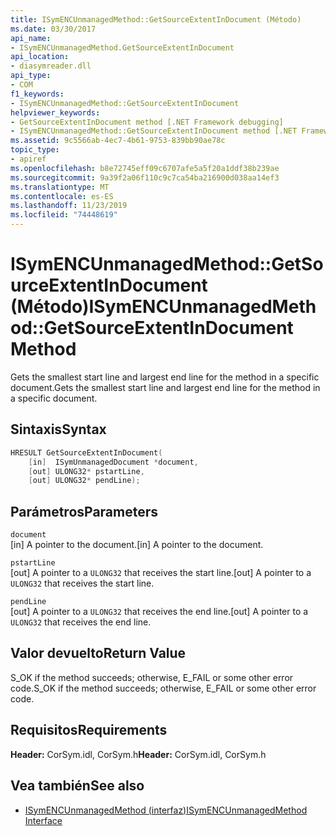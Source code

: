 ```yaml
---
title: ISymENCUnmanagedMethod::GetSourceExtentInDocument (Método)
ms.date: 03/30/2017
api_name:
- ISymENCUnmanagedMethod.GetSourceExtentInDocument
api_location:
- diasymreader.dll
api_type:
- COM
f1_keywords:
- ISymENCUnmanagedMethod::GetSourceExtentInDocument
helpviewer_keywords:
- GetSourceExtentInDocument method [.NET Framework debugging]
- ISymENCUnmanagedMethod::GetSourceExtentInDocument method [.NET Framework debugging]
ms.assetid: 9c5566ab-4ec7-4b61-9753-839bb90ae78c
topic_type:
- apiref
ms.openlocfilehash: b8e72745eff09c6707afe5a5f20a1ddf38b239ae
ms.sourcegitcommit: 9a39f2a06f110c9c7ca54ba216900d038aa14ef3
ms.translationtype: MT
ms.contentlocale: es-ES
ms.lasthandoff: 11/23/2019
ms.locfileid: "74448619"
---
```

# <a name="isymencunmanagedmethodgetsourceextentindocument-method"></a><span data-ttu-id="1f96d-102">ISymENCUnmanagedMethod::GetSourceExtentInDocument (Método)</span><span class="sxs-lookup"><span data-stu-id="1f96d-102">ISymENCUnmanagedMethod::GetSourceExtentInDocument Method</span></span>
<span data-ttu-id="1f96d-103">Gets the smallest start line and largest end line for the method in a specific document.</span><span class="sxs-lookup"><span data-stu-id="1f96d-103">Gets the smallest start line and largest end line for the method in a specific document.</span></span>  
  
## <a name="syntax"></a><span data-ttu-id="1f96d-104">Sintaxis</span><span class="sxs-lookup"><span data-stu-id="1f96d-104">Syntax</span></span>  
  
```cpp  
HRESULT GetSourceExtentInDocument(  
    [in]  ISymUnmanagedDocument *document,  
    [out] ULONG32* pstartLine,  
    [out] ULONG32* pendLine);  
```  
  
## <a name="parameters"></a><span data-ttu-id="1f96d-105">Parámetros</span><span class="sxs-lookup"><span data-stu-id="1f96d-105">Parameters</span></span>  
 `document`  
 <span data-ttu-id="1f96d-106">[in] A pointer to the document.</span><span class="sxs-lookup"><span data-stu-id="1f96d-106">[in] A pointer to the document.</span></span>  
  
 `pstartLine`  
 <span data-ttu-id="1f96d-107">[out] A pointer to a `ULONG32` that receives the start line.</span><span class="sxs-lookup"><span data-stu-id="1f96d-107">[out] A pointer to a `ULONG32` that receives the start line.</span></span>  
  
 `pendLine`  
 <span data-ttu-id="1f96d-108">[out] A pointer to a `ULONG32` that receives the end line.</span><span class="sxs-lookup"><span data-stu-id="1f96d-108">[out] A pointer to a `ULONG32` that receives the end line.</span></span>  
  
## <a name="return-value"></a><span data-ttu-id="1f96d-109">Valor devuelto</span><span class="sxs-lookup"><span data-stu-id="1f96d-109">Return Value</span></span>  
 <span data-ttu-id="1f96d-110">S_OK if the method succeeds; otherwise, E_FAIL or some other error code.</span><span class="sxs-lookup"><span data-stu-id="1f96d-110">S_OK if the method succeeds; otherwise, E_FAIL or some other error code.</span></span>  
  
## <a name="requirements"></a><span data-ttu-id="1f96d-111">Requisitos</span><span class="sxs-lookup"><span data-stu-id="1f96d-111">Requirements</span></span>  
 <span data-ttu-id="1f96d-112">**Header:** CorSym.idl, CorSym.h</span><span class="sxs-lookup"><span data-stu-id="1f96d-112">**Header:** CorSym.idl, CorSym.h</span></span>  
  
## <a name="see-also"></a><span data-ttu-id="1f96d-113">Vea también</span><span class="sxs-lookup"><span data-stu-id="1f96d-113">See also</span></span>

- [<span data-ttu-id="1f96d-114">ISymENCUnmanagedMethod (interfaz)</span><span class="sxs-lookup"><span data-stu-id="1f96d-114">ISymENCUnmanagedMethod Interface</span></span>](../../../../docs/framework/unmanaged-api/diagnostics/isymencunmanagedmethod-interface.md)
